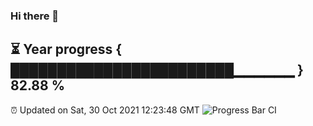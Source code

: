 ### Hi there 👋
⏳ Year progress { ████████████████████████▁▁▁▁▁▁ } 82.88 %
---
⏰ Updated on Sat, 30 Oct 2021 12:23:48 GMT
![Progress Bar CI](https://github.com/liununu/liununu/workflows/Progress%20Bar%20CI/badge.svg)
